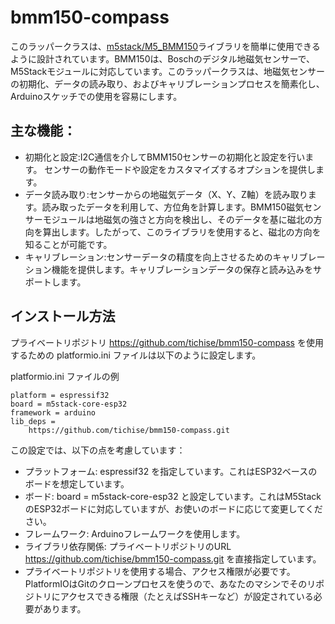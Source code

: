 # bmm150-compass
このラッパークラスは、[m5stack/M5\_BMM150](https://github.com/m5stack/M5_BMM150)ライブラリを簡単に使用できるように設計されています。BMM150は、Boschのデジタル地磁気センサーで、M5Stackモジュールに対応しています。このラッパークラスは、地磁気センサーの初期化、データの読み取り、およびキャリブレーションプロセスを簡素化し、Arduinoスケッチでの使用を容易にします。

## 主な機能：
- 初期化と設定:I2C通信を介してBMM150センサーの初期化と設定を行います。
センサーの動作モードや設定をカスタマイズするオプションを提供します。
- データ読み取り:センサーからの地磁気データ（X、Y、Z軸）を読み取ります。読み取ったデータを利用して、方位角を計算します。BMM150磁気センサーモジュールは地磁気の強さと方向を検出し、そのデータを基に磁北の方向を算出します。したがって、このライブラリを使用すると、磁北の方向を知ることが可能です。
- キャリブレーション:センサーデータの精度を向上させるためのキャリブレーション機能を提供します。キャリブレーションデータの保存と読み込みをサポートします。

## インストール方法

プライベートリポジトリ https://github.com/tichise/bmm150-compass を使用するための platformio.ini ファイルは以下のように設定します。

platformio.ini ファイルの例
```
platform = espressif32
board = m5stack-core-esp32
framework = arduino
lib_deps =
    https://github.com/tichise/bmm150-compass.git
```

この設定では、以下の点を考慮しています：

- プラットフォーム: espressif32 を指定しています。これはESP32ベースのボードを想定しています。
- ボード: board = m5stack-core-esp32 と設定しています。これはM5StackのESP32ボードに対応していますが、お使いのボードに応じて変更してください。
- フレームワーク: Arduinoフレームワークを使用します。
- ライブラリ依存関係: プライベートリポジトリのURL https://github.com/tichise/bmm150-compass.git を直接指定しています。
- プライベートリポジトリを使用する場合、アクセス権限が必要です。PlatformIOはGitのクローンプロセスを使うので、あなたのマシンでそのリポジトリにアクセスできる権限（たとえばSSHキーなど）が設定されている必要があります。
